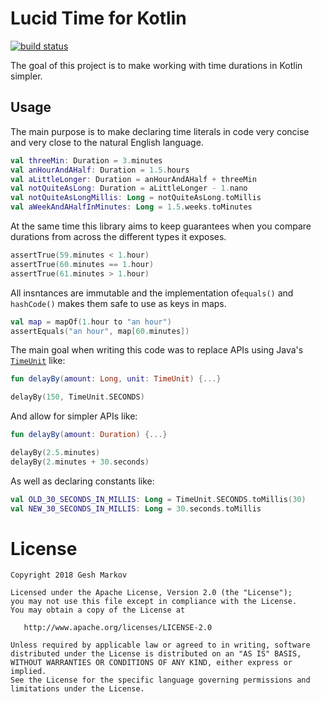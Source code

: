 Lucid Time for Kotlin
=====================

[![build status](https://travis-ci.org/markov/lucid-time.svg?branch=master)](https://travis-ci.org/markov/lucid-time)

The goal of this project is to make working with time durations in Kotlin simpler.

Usage
-----

The main purpose is to make declaring time literals in code very concise and very close to the natural English language.

```kotlin
val threeMin: Duration = 3.minutes
val anHourAndAHalf: Duration = 1.5.hours
val aLittleLonger: Duration = anHourAndAHalf + threeMin
val notQuiteAsLong: Duration = aLittleLonger - 1.nano
val notQuiteAsLongMillis: Long = notQuiteAsLong.toMillis
val aWeekAndAHalfInMinutes: Long = 1.5.weeks.toMinutes
```

At the same time this library aims to keep guarantees when you compare durations from across the different types it exposes.

```kotlin
assertTrue(59.minutes < 1.hour)
assertTrue(60.minutes == 1.hour)
assertTrue(61.minutes > 1.hour)
```

All insntances are immutable and the implementation of`equals()` and `hashCode()`  makes them safe to use as keys in maps.

```kotlin
val map = mapOf(1.hour to "an hour")
assertEquals("an hour", map[60.minutes])
```

The main goal when writing this code was to replace APIs using Java's [`TimeUnit`][java_time_unit] like:
```kotlin
fun delayBy(amount: Long, unit: TimeUnit) {...}

delayBy(150, TimeUnit.SECONDS)
```

And allow for simpler APIs like:
```kotlin
fun delayBy(amount: Duration) {...}

delayBy(2.5.minutes)
delayBy(2.minutes + 30.seconds)
```

As well as declaring constants like:
```kotlin
val OLD_30_SECONDS_IN_MILLIS: Long = TimeUnit.SECONDS.toMillis(30)
val NEW_30_SECONDS_IN_MILLIS: Long = 30.seconds.toMillis
```

License
=======

    Copyright 2018 Gesh Markov

    Licensed under the Apache License, Version 2.0 (the "License");
    you may not use this file except in compliance with the License.
    You may obtain a copy of the License at

       http://www.apache.org/licenses/LICENSE-2.0

    Unless required by applicable law or agreed to in writing, software
    distributed under the License is distributed on an "AS IS" BASIS,
    WITHOUT WARRANTIES OR CONDITIONS OF ANY KIND, either express or implied.
    See the License for the specific language governing permissions and
    limitations under the License.


[java_time_unit]: https://docs.oracle.com/javase/7/docs/api/java/util/concurrent/TimeUnit.html
